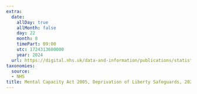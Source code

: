 ```yaml
---
extra:
  date:
    allDay: true
    allMonth: false
    day: 22
    month: 8
    timePart: 09:00
    utc: 1724313600000
    year: 2024
  url: https://digital.nhs.uk/data-and-information/publications/statistical/mental-capacity-act-2005-deprivation-of-liberty-safeguards-assessments/2023-24
taxonomies:
  source:
  - NHS
title: Mental Capacity Act 2005, Deprivation of Liberty Safeguards, 2023-24
---
```

